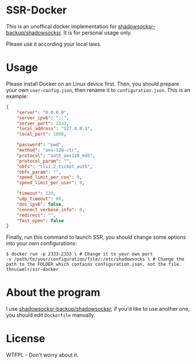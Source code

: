 # SSR-Docker
This is an unoffical docker implementation for [shadowsocksr-backup/shadowsocksr](https://github.com/shadowsocksr-backup/shadowsocksr). It is for personal usage only.

Please use it according your local laws.

# Usage
Please install Docker on an Linux device first.
Then, you should prepare your own `user-config.json`, then rename it to `configuration.json`. This is an example:

```json
{
    "server": "0.0.0.0",
    "server_ipv6": "::",
    "server_port": 2333,
    "local_address": "127.0.0.1",
    "local_port": 1080,

    "password": "pwd",
    "method": "aes-128-ctr",
    "protocol": "auth_aes128_md5",
    "protocol_param": "",
    "obfs": "tls1.2_ticket_auth",
    "obfs_param": "",
    "speed_limit_per_con": 0,
    "speed_limit_per_user": 0,

    "timeout": 120,
    "udp_timeout": 60,
    "dns_ipv6": false,
    "connect_verbose_info": 0,
    "redirect": "",
    "fast_open": false
}
```

Finally, run this command to launch SSR, you should change some options into your own configurations:
```shell
$ docker run -p 2333:2333 \ # Change it to your own port
-v /path/to/your/configuration/file/:/etc/shadowsocks \ # Change the path to the FOLDER which contains configuration.json, not the file.
thnuiwelr/ssr-docker
```

# About the program
I use [shadowsocksr-backup/shadowsocksr](https://github.com/shadowsocksr-backup/shadowsocksr), if you'd like to use another one, you should edit `Dockerfile` manually.

# License
WTFPL - Don't worry about it.
